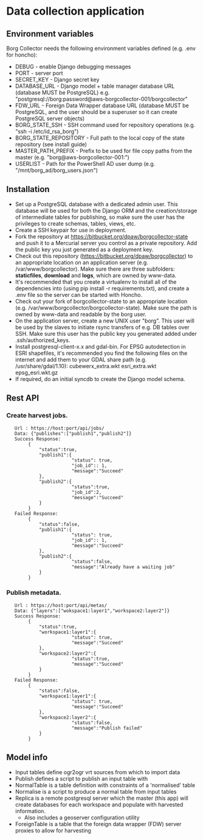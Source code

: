 # Data collection application

## Environment variables

Borg Collector needs the following environment variables defined (e.g. .env for honcho):

 - DEBUG - enable Django debugging messages
 - PORT - server port
 - SECRET_KEY - Django secret key
 - DATABASE_URL - Django model + table manager database URL (database MUST be PostgreSQL) e.g. "postgresql://borg:password@aws-borgcollector-001/borgcollector"
 - FDW_URL - Foreign Data Wrapper database URL (database MUST be PostgreSQL, and the user should be a superuser so it can create PostgreSQL server objects)
 - BORG_STATE_SSH - SSH command used for repository operations (e.g. "ssh -i /etc/id_rsa_borg")
 - BORG_STATE_REPOSITORY - Full path to the local copy of the state repository (see install guide)
 - MASTER_PATH_PREFIX - Prefix to be used for file copy paths from the master (e.g. "borg@aws-borgcollector-001:")
 - USERLIST - Path for the PowerShell AD user dump (e.g. "/mnt/borg_ad/borg_users.json")

## Installation
 - Set up a PostgreSQL database with a dedicated admin user. This database will be used for both the Django ORM and the creation/storage of intermediate tables for publishing, so make sure the user has the privileges to create schemas, tables, views, etc.
 - Create a SSH keypair for use in deployment.
 - Fork the repository at https://bitbucket.org/dpaw/borgcollector-state and push it to a Mercurial server you control as a private repository. Add the public key you just generated as a deployment key.
 - Check out this repository (https://bitbucket.org/dpaw/borgcollector) to an appropriate location on an application server (e.g. /var/www/borgcollector). Make sure there are three subfolders: **staticfiles**, **download** and **logs**, which are owned by www-data.
 - It's recommended that you create a virtualenv to install all of the dependencies into (using pip install -r requirements.txt), and create a .env file so the server can be started with Honcho.
 - Check out your fork of borgcollector-state to an appropriate location (e.g. /var/www/borgcollector/borgcollector-state). Make sure the path is owned by www-data and readable by the borg user.
 - On the application server, create a new UNIX user "borg". This user will be used by the slaves to initiate rsync transfers of e.g. DB tables over SSH. Make sure this user has the public key you generated added under .ssh/authorized_keys.
 - Install postgresql-client-x.x and gdal-bin. For EPSG autodetection in ESRI shapefiles, it's recommended you find the following files on the internet and add them to your GDAL share path (e.g. /usr/share/gdal/1.10): cubewerx_extra.wkt esri_extra.wkt epsg_esri.wkt.gz
 - If required, do an initial syncdb to create the Django model schema.

## Rest API
### Create harvest jobs.
```
   Url : https://host:port/api/jobs/
   Data: {"publishes":["publish1","publish2"]}
   Success Response: 
        {
            "status":true,
            "publish1":{
                        "status": true,
                        "job_id":: 1,
                        "message":"Succeed"
            },
            "publish2":{
                        "status":true,
                        "job_id":2,
                        "message":"Succeed"
            }
        }
   Failed Response: 
        {
            "status":false,
            "publish1":{
                        "status": true,
                        "job_id":: 1,
                        "message":"Succeed"
            },
            "publish2":{
                        "status":false,
                        "message":"Already have a waiting job"
            }
        }
```
### Publish metadata.
```
   Url : https://host:port/api/metas/
   Data: {"layers":["wokspace1:layer1","workspace2:layer2"]}
   Success Response: 
        {
            "status":true,
            "workspace1:layer1":{
                        "status": true,
                        "message":"Succeed"
            },
            "workspace2:layer2":{
                        "status":true,
                        "message":"Succeed"
            }
        }
   Failed Response: 
        {
            "status":false,
            "workspace1:layer1":{
                        "status": true,
                        "message":"Succeed"
            },
            "workspace2:layer2":{
                        "status":false,
                        "message":"Publish failed"
            }
        }
```
## Model info

 - Input tables define ogr2ogr vrt sources from which to import data
 - Publish defines a script to publish an input table with
 - NormalTable is a table definition with constraints of a 'normalised' table
 - Normalise is a script to produce a normal table from input tables
 - Replica is a remote postgresql server which the master (this app) will create databases for each workspace and populate with harvested information.
    - Also includes a geoserver configuration utility
 - ForeignTable is a table that the foreign data wrapper (FDW) server proxies to allow for harvesting
